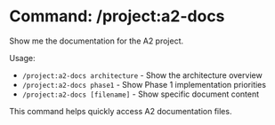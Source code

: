# Command: /project:a2-docs

Show me the documentation for the A2 project.

Usage:
- `/project:a2-docs architecture` - Show the architecture overview
- `/project:a2-docs phase1` - Show Phase 1 implementation priorities
- `/project:a2-docs [filename]` - Show specific document content

This command helps quickly access A2 documentation files.
